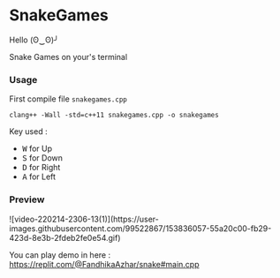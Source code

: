 # SnakeGames
Hello (ʘ‿ʘ)╯

Snake Games on your's terminal
<h3> Usage </h3>

First compile file `snakegames.cpp`

```
clang++ -Wall -std=c++11 snakegames.cpp -o snakegames
```

Key used :

- <kbd>W</kbd> for Up
- <kbd>S</kbd> for Down
- <kbd>D</kbd> for Right
- <kbd>A</kbd> for Left

<h3> Preview </h3>
![video-220214-2306-13(1)](https://user-images.githubusercontent.com/99522867/153836057-55a20c00-fb29-423d-8e3b-2fdeb2fe0e54.gif)

You can play demo in here : https://replit.com/@FandhikaAzhar/snake#main.cpp
